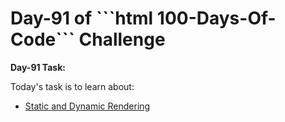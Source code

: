 <h1>Day-91 of ```html 100-Days-Of-Code``` Challenge</h1>

**Day-91 Task:**

Today's task is to learn about:

- [Static and Dynamic Rendering](https://nextjs.org/learn/dashboard-app/static-and-dynamic-rendering)